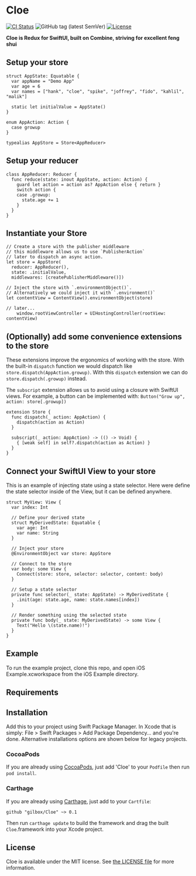 # Cloe

[![CI Status](http://img.shields.io/travis/gilbox/Cloe.svg?style=flat)](https://travis-ci.org/gilbox/Cloe)
![GitHub tag (latest SemVer)](https://img.shields.io/github/v/tag/gilbox/Cloe)
[![License](https://img.shields.io/github/license/gilbox/Cloe)](LICENSE)

**Cloe is Redux for SwiftUI, built on Combine, striving for excellent feng shui**

## Setup your store

    struct AppState: Equatable {
      var appName = "Demo App"
      var age = 6
      var names = ["hank", "cloe", "spike", "joffrey", "fido", "kahlil", "malik"]

      static let initialValue = AppState()
    }

    enum AppAction: Action {
      case growup
    }
    
    typealias AppStore = Store<AppReducer>

## Setup your reducer

    class AppReducer: Reducer {
      func reduce(state: inout AppState, action: Action) {
        guard let action = action as? AppAction else { return }
        switch action {
        case .growup:
          state.age += 1
        }
      }
    }
    
## Instantiate your Store

    // Create a store with the publisher middleware
    // this middleware allows us to use `PublisherAction`
    // later to dispatch an async action.
    let store = AppStore(
      reducer: AppReducer(),
      state: .initialValue,
      middlewares: [createPublisherMiddleware()])

    // Inject the store with `.environmentObject()`.
    // Alternatively we could inject it with `.environment()`
    let contentView = ContentView().environmentObject(store)

    // later...
        window.rootViewController = UIHostingController(rootView: contentView)


## (Optionally) add some convenience extensions to the store

These extensions improve the ergonomics of working with the store. With the built-in
`dispatch` function we would dispatch like `store.dispatch(AppAction.growup)`.
With this `dispatch` extension we can do `store.dispatch(.growup)` instead.

The `subscript` extension allows us to avoid using a closure with SwiftUI views.
For example, a button can be implemented with: `Button("Grow up", action: store[.growup])`

    extension Store {
      func dispatch(_ action: AppAction) {
        dispatch(action as Action)
      }

      subscript(_ action: AppAction) -> (() -> Void) {
        { [weak self] in self?.dispatch(action as Action) }
      }
    }


## Connect your SwiftUI View to your store

This is an example of injecting state using a state selector. Here were define 
the state selector inside of the View, but it can be defined anywhere.

    struct MyView: View {
      var index: Int

      // Define your derived state
      struct MyDerivedState: Equatable {
        var age: Int
        var name: String
      }

      // Inject your store
      @EnvironmentObject var store: AppStore

      // Connect to the store
      var body: some View {
        Connect(store: store, selector: selector, content: body)
      }

      // Setup a state selector
      private func selector(_ state: AppState) -> MyDerivedState {
        .init(age: state.age, name: state.names[index])
      }

      // Render something using the selected state
      private func body(_ state: MyDerivedState) -> some View {
        Text("Hello \(state.name)!")
      }
    }

## Example

To run the example project, clone this repo, and open iOS Example.xcworkspace from the iOS Example directory.


## Requirements


## Installation

Add this to your project using Swift Package Manager. In Xcode that is simply: File > Swift Packages > Add Package Dependency... and you're done. Alternative installations options are shown below for legacy projects.

### CocoaPods

If you are already using [CocoaPods](http://cocoapods.org), just add 'Cloe' to your `Podfile` then run `pod install`.

### Carthage

If you are already using [Carthage](https://github.com/Carthage/Carthage), just add to your `Cartfile`:

```ogdl
github "gilbox/Cloe" ~> 0.1
```

Then run `carthage update` to build the framework and drag the built `Cloe`.framework into your Xcode project.


## License

Cloe is available under the MIT license. See [the LICENSE file](LICENSE) for more information.
